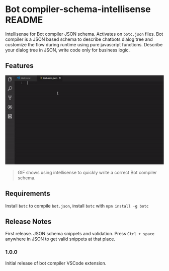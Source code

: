 # Bot compiler-schema-intellisense README

Intellisense for Bot compiler JSON schema. Activates on `botc.json` files. Bot compiler is a JSON based schema to describe chatbots dialog tree and customize the flow during runtime using pure javascript functions. Describe your dialog tree in JSON, write code only for business logic.

## Features

![DEMO](/images/demo.gif)

> GIF shows using intellisense to quickly write a correct Bot compiler schema.

## Requirements

Install `botc` to compile `bot.json`, install `botc` with `npm install -g botc`

## Release Notes

First release. JSON schema snippets and validation. Press `Ctrl + space` anywhere in JSON to get valid snippets at that place.

### 1.0.0
Initial release of bot compiler VSCode extension.
